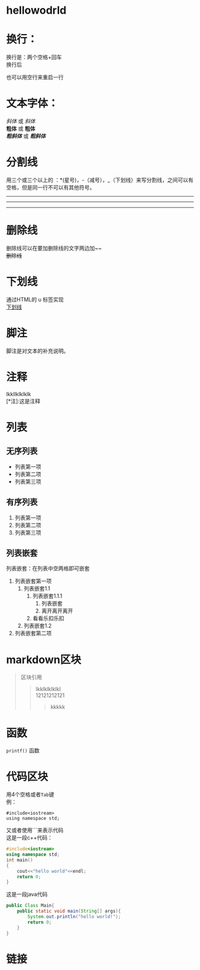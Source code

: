 # hellowodrld
# 换行：
换行是：两个空格+回车  
换行后

也可以用空行来重启一行  

# 文本字体：  
*斜体* 或 _斜体_  
**粗体** 或 __粗体__  
***粗斜体*** 或 ___粗斜体___

# 分割线
用三个或三个以上的 ：*(星号)，-（减号），_（下划线）来写分割线，之间可以有空格，但是同一行不可以有其他符号。
***
---
___

# 删除线
删除线可以在要加删除线的文字两边加~~  
~~删除线~~

# 下划线
通过HTML的 u 标签实现  
<u>下划线</u>

# 脚注

脚注是对文本的补充说明。  
[^1212]:lklklklk
[^undefined]:cscscsc

# 注释
lkkllklklklk  
[*注]:这是注释

# 列表
## 无序列表
* 列表第一项
* 列表第二项
* 列表第三项
## 有序列表
1. 列表第一项
2. 列表第二项
3. 列表第三项
## 列表嵌套
  列表嵌套：在列表中空两格即可嵌套
1. 列表嵌套第一项
   1. 列表嵌套1.1
      1. 列表嵌套1.1.1
          1. 列表嵌套
          2. 离开离开离开
      2. 看看乐扣乐扣
   2. 列表嵌套1.2
2. 列表嵌套第二项 

# markdown区块
> 区块引用
> > lkklklklklkl  
> > 12121212121
> >
> > > kkkkk


# 函数
`printf()` 函数

# 代码区块
用4个空格或者`Tab`键  
例：    

    #include<iostream>
    using namespace std;
又或者使用```来表示代码  
这是一段c++代码：
```c++
#include<iostream>
using namespace std;
int main()
{
    cout<<"hello world"<<endl;
    return 0;
}
```
这是一段java代码
```java
public Class Main{
    public static void main(String[] args){
        System.out.println("hello world!");
        return 0;
    }
}
```

# 链接


